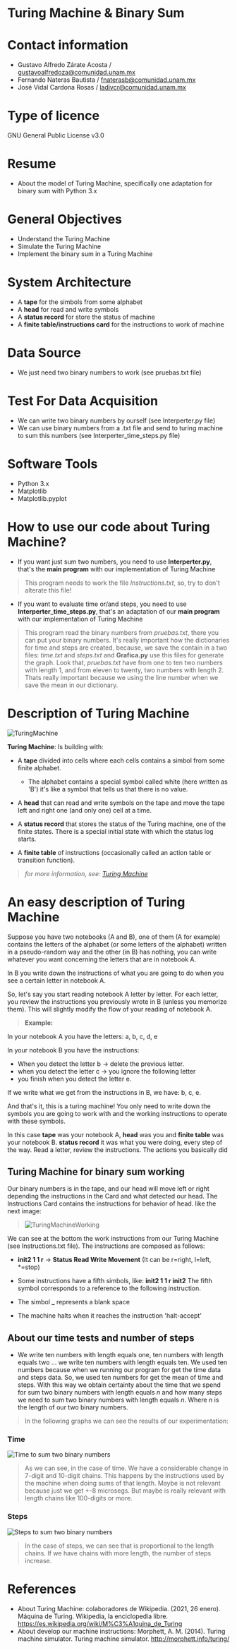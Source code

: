 # Turing Machine & Binary Sum

# Contact information
- Gustavo Alfredo Zárate Acosta / gustavoalfredoza@comunidad.unam.mx
- Fernando Nateras Bautista / fnaterasb@comunidad.unam.mx
- José Vidal Cardona Rosas / ladivcr@comunidad.unam.mx

# Type of licence
GNU General Public License v3.0

# Resume 
* About the model of Turing Machine, specifically one adaptation for binary sum with Python 3.x

# General Objectives 
* Understand the Turing Machine
* Simulate the Turing Machine
* Implement the binary sum in a Turing Machine 

# System Architecture
* A **tape** for the simbols from some alphabet
* A **head** for read and write symbols
* A **status record** for store the status of machine
* A **finite table/instructions card** for the instructions to work of machine

# Data Source
* We just need two binary numbers to work (see pruebas.txt file) 

# Test For Data Acquisition
* We can write two binary numbers by ourself (see Interperter.py file)
* We can use binary numbers from a .txt file and send to turing machine to sum this numbers (see Interperter_time_steps.py file)

# Software Tools
* Python 3.x
* Matplotlib
* Matplotlib.pyplot

# How to use our code about Turing Machine?
- If you want just sum two numbers, you need to use **Interperter.py**, that's the **main program** with our implementation of Turing Machine
> This program needs to work the file *Instructions.txt*, so, try to don't alterate this file!
- If you want to evaluate time or/and steps, you need to use **Interperter_time_steps.py**, that's an adaptation of our **main program** with our implementation of Turing Machine
> This program read the binary numbers from *pruebas.txt*, there you can put your binary numbers. It's really important how the dictionaries for time and steps are created, because, we save the contain in a two files: *time.txt* and *steps.txt* and **Grafica.py** use this files for generate the graph. 
> Look that, *pruebas.txt* have from one to ten two numbers with length 1, and from eleven to twenty, two numbers with length 2. Thats really important 
because we using the line number when we save the mean in our dictionary. 

# Description of Turing Machine
![TuringMachine](imagenes/TuringMachine.png)

 **Turing Machine**: Is building with:

  * A **tape** divided into cells where each cells contains a simbol from some finite alphabet. 
      - The alphabet contains a special symbol called white (here written as 'B') it's like a symbol that tells us that there is no value.

  * A **head** that can read and write symbols on the tape and move the tape left and right one (and only one) cell at a time.

  * A **status record** that stores the status of the Turing machine, one of the finite states. There is a special initial state with which the status log starts.

  * A **finite table** of instructions (occasionally called an action table or transition function).
  
> *for more information, see: [Turing Machine](https://es.wikipedia.org/wiki/M%C3%A1quina_de_Turing)*

# An easy description of Turing Machine 
Suppose you have two notebooks (A and B), one of them (A for example) contains
the letters of the alphabet (or some letters of the alphabet) written in a pseudo-random way and the other (in B) has
nothing, you can write whatever you want concerning the letters that are in notebook A. 

In B you write down the instructions of what you are going to do when you see a certain letter in notebook A. 

So, let's say you start reading notebook A letter by letter. For each letter, you review the instructions
you previously wrote in B (unless you memorize them). This will slightly modify the flow of your reading of notebook A. 

> **Example:**

In your notebook A you have the letters: a, b, c, d, e

In your notebook B you have the instructions: 
 - When you detect the letter b -> delete the previous letter.
 - when you detect the letter c -> you ignore the following letter
 - you finish when you detect the letter e.

If we write what we get from the instructions in B, we have: b, c, e.

And that's it, this is a turing machine! You only need to write down the symbols you are going 
to work with and the working instructions to operate with these symbols. 

 In this case **tape** was your notebook A, **head** was you and 
**finite table** was your notebook B. **status record** it was what you were doing, every step of the way. 
Read a letter, review the instructions. The actions you basically did


## Turing Machine for binary sum working
Our binary numbers is in the tape, and our head will move left or right
depending the instructions in the Card and what detected our head. The Instructions Card contains the 
instructions for behavior of head.
like the next image: 
> ![TuringMachineWorking](imagenes/sumBinary.gif)

We can see at the bottom the work instructions from our Turing Machine (see Instructions.txt file).
The instructions are composed as follows:

  * **init2 1 1 r** -> **Status Read Write Movement** (It can be r=right, l=left, *=stop)

  * Some instructions have a fifth simbols, like: **init2 1 1 r init2** The fifth symbol corresponds to a reference to the following instruction.

  * The simbol **_** represents a blank space
  
  * The machine halts when it reaches the instruction 'halt-accept'
  
  ## About our time tests and number of steps 
  - We write ten numbers with length equals one, ten numbers with length equals two ... we write ten numbers with length equals ten. 
  We used ten numbers because when we running our program for get the time data and steps data. So, we used ten numbers for get the mean 
  of time and steps. With this way we obtain certainty about the time that we spend for sum two binary numbers with length equals *n* and
  how many steps we need to sum two binary numbers with length equals *n*. Where *n* is the length of our two binary numbers. 
 
 > In the following graphs we can see the results of our experimentation:
 ### Time
 ![Time to sum two binary numbers](imagenes/time.png)
 > As we can see, in the case of time. We have a considerable change in 7-digit and 10-digit chains.
 This happens by the instructions used by the machine when doing sums of that length.
 Maybe is not relevant because just we get +-8 microsegs. But maybe is really relevant with length chains like 100-digits or more. 
 
 ### Steps
 ![Steps to sum two binary numbers](imagenes/Steps.png)
 > In the case of steps, we can see that is proportional to the length chains. If we have chains with more
 length, the number of steps increase. 

# References
- About Turing Machine: colaboradores de Wikipedia. (2021, 26 enero). Máquina de Turing. Wikipedia, la enciclopedia libre. https://es.wikipedia.org/wiki/M%C3%A1quina_de_Turing
- About develop our machine instructions: Morphett, A. M. (2014). Turing machine simulator. Turing machine simulator. http://morphett.info/turing/
